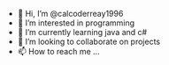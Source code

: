 - 👋 Hi, I’m @calcoderreay1996
- 👀 I’m interested in programming 
- 🌱 I’m currently learning java and c# 
- 💞️ I’m looking to collaborate on projects
- 📫 How to reach me ...

<!---
calcoderreay1996/calcoderreay1996 is a ✨ special ✨ repository because its `README.md` (this file) appears on your GitHub profile.
You can click the Preview link to take a look at your changes.
--->
